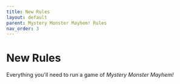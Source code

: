 ```yaml
---
title: New Rules
layout: default
parent: Mystery Monster Mayhem! Rules
nav_order: 3
---
```

# New Rules
Everything you'll need to run a game of *Mystery Monster Mayhem!*
